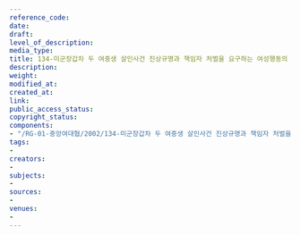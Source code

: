 ```yaml
---
reference_code: 
date: 
draft: 
level_of_description: 
media_type: 
title: 134-미군장갑차 두 여중생 살인사건 진상규명과 책임자 처벌을 요구하는 여성행동의 날(가칭)
description: 
weight: 
modified_at: 
created_at: 
link: 
public_access_status: 
copyright_status: 
components:
- "/RG-01-중앙여대협/2002/134-미군장갑차 두 여중생 살인사건 진상규명과 책임자 처벌을 요구하는 여성행동의 날(가칭).pdf"
tags:
- 
creators:
- 
subjects:
- 
sources:
- 
venues:
- 
---
```

